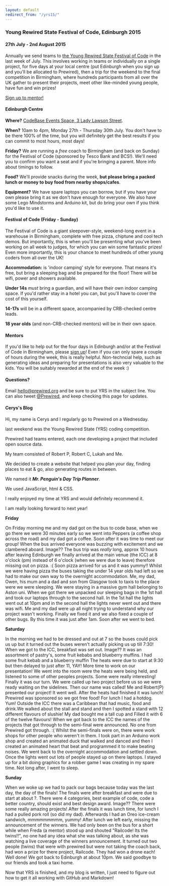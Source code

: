 ```yaml
---
layout: default
redirect_from: "/yrs15/"
---
```


### Young Rewired State Festival of Code, Edinburgh 2015

#### <span class="btn-big inner lighter color1-bg">27th July - 2nd August 2015</span>

Annually we send teams to [the Young Rewired State Festival of Code](http://festival.yrs.io) in the last week of July. This involves working in teams or individually on a single project, for five days at your local centre (put Edinburgh when you sign up and you'll be allocated to Prewired), then a trip for the weekend to the final competition in Birmingham, where hundreds participants from all over the UK gather to present their projects, meet other like-minded young people, have fun and win prizes!

<!-- <a href="http://festival.yrs.io"><span class="btn-big inner left lighter color2-bg">Sign up to participate!</span></a> -->

<a href="http://festival.yrs.io"><span class="btn-big inner left lighter color3-bg">Sign up to mentor!</span></a>

<div class="w1of1 clearfix"></div>

#### Edinburgh Centre

**Where?** [CodeBase Events Space, 3 Lady Lawson Street](http://w3w.co/locate.wider.slower).

**When?** 10am to 4pm, Monday 27th - Thursday 30th July. You don't have to be there 100% of the time, but you will definitely get the best results if you can commit to most hours, most days!

**Friday?** We are running a *free* coach to Birmingham (and back on Sunday) for the Festival of Code (sponsored by Tesco Bank and BCS!). We'll need you to confirm you want a seat and if you're bringing a parent. More info about timings to follow.

**Food?** We'll provide snacks during the week, **but please bring a packed lunch or money to buy food from nearby shops/cafes**.

**Equipment?** We have spare laptops you can borrow, but if you have your own please bring it as we don't have enough for everyone. We also have some Lego Mindstorms and Arduino kit, but do bring your own if you think you'd like to use it.

#### Festival of Code (Friday - Sunday)

The Festival of Code is a giant sleepover-style, weekend-long event in a warehouse in Birmingham, complete with free pizza, chiptune and cool tech demos. But importantly, this is when you'll be presenting what you've been working on all week to judges, for which you can win some fantastic prizes! Even more importantly, this is your chance to meet hundreds of other young coders from all over the UK!

**Accommodation:** is 'indoor camping' style for everyone. That means it's free, but bring a sleeping bag and be prepared for the floor! There will be wifi, power and showers available.

**Under 14s** *must* bring a guardian, and will have their own indoor camping space. If you'd rather stay in a hotel you can, but you'll have to cover the cost of this yourself.

**14-17s** will be in a different space, accompanied by CRB-checked centre leads.

**18 year olds** (and non-CRB-checked mentors) will be in their own space.

#### Mentors

If you'd like to help out for the four days in Edinburgh and/or at the Festival of Code in Birmingham, please [sign up](http://festival.yrs.io)! Even if you can only spare a couple of hours during the week, this is really helpful. Non-techncial help, such as generating ideas and preparing for presentations is also very valuable to the kids. You will be suitably rewarded at the end of the week :)

#### Questions?

Email hello@prewired.org and be sure to put YRS in the subject line. You can also tweet [@Prewired](http://twitter.com/prewired), and keep checking this page for updates.

#### Cerys's Blog

Hi, my name is Cerys and I regularly go to Prewired on a Wednesday.

last weekend was the Young Rewired State (YRS) coding competition.

Prewired had teams entered, each one developing a project that included open source data.

My team consisted of Robert P, Robert C, Lukah and Me.

We decided to create a website that helped you plan your day, finding places to eat & go, also generating routes in between.

We named it **_Mr. Penguin's Day Trip Planner_**.

We used JavaScript, html & CSS.

I really enjoyed my time at YRS and would definitely recommend it.

I am really looking forward to next year!

**Friday**

On Friday morning me and my dad got on the bus to code base, when we go there we were 30 minutes early so we went into Peppers (a coffee shop across the road) and my dad got a coffee.
Soon after it was time to meet our group!
When the bus arrived everyone was buzzing with excitement and we clambered aboard.
Image??
The bus trip was *really* long, approx 10 hours after leaving Edinburgh we finally arrived at the main venue (the ICC) at 8 o'clock (pm) instead of 6 o'clock (when we were due to leave) therefore missing out on pizza. :(
Soon pizza arrived for us and it was yummy!!
Whilst we were having pizza the buses taking the under 14 year olds had left so we had to make our own way to the overnight accommodation.
Me, my dad, Owen, his mum and a dad and son from Glasgow took to taxis to the place were we were sleeping.
We were staying in a massive gym hall belonging to Aston uni.
When we got there we unpacked our sleeping bags in the 1st hall and took our laptops through to the second hall.
In the 1st hall the lights went out at 10pm and in the second hall the lights never went out and there was wifi.
Me and my dad were up all night trying to understand why our project wasn't working. Finally we fixed it and we also fixed a couple of other bugs. By this time it was just after 1am. Soon after we went to bed.

**Saturday**

In the morning we had to be dressed and out at 7 so the buses could pick us up but it turned out the buses weren't actually picking us up till 7:30!
When we got to the ICC, breakfast was set out.
Image??
It was an assortment of pastry's, some fruit kebabs and blueberry muffins.
I had some fruit kebab and a blueberry muffin
The heats were due to start at 9:30 but then delayed to just after 11, YAY! More time to work on our presentation!
We went into the room were the heats were being held, and listened to some of other peoples projects. Some were really interesting! Finally it was our turn. We were called up two project before us so we were ready waiting on the sidelines. Then our name was called! Me and Robert(P) presented our project! It went well.
After the heats had finished it was lunch!
Prewired was sponsored so we got free food!
For lunch I had a hotdog. Yum!
Outside the ICC there was a Caribbean that had music, food and drink.We walked about the stall and stand and then I spotted a stand with 12 different flavours of slushie!
My dad bought me a tall cup and Filled it with 6 of the twelve flavours!
When we got back to the ICC the names of the projects that got through to the semi-final were announced. No one from Prewired got through. :(
Whilst the semi-finals were on, there were work shops for other people who weren't in them.
I took part in an Arduino work shop and created an animated duck that walked and danced and then I created an animated heart that beat and programmed it to make beating noises.
We went back to the overnight accommodation and settled down. Once the lights went out lots of people stayed up on there laptops. I stayed up for a bit doing graphics for a robber game I was creating in my spare time. Not long after, I went to sleep.

**Sunday**

When we woke up we had to pack our bags because today was the last day, the day of the finals!
The finals were after breakfast and were due to start at about ?.
There were 4 categories, best example of code, code a better country, should exist and best design award.
Image??
There were some really amazing projects!
After the finals it was lunch time, for lunch I had a pulled pork roll (so did my dad).
Afterwards I had an Oreo ice-cream sandwich, mmmmmmmmm, yummy!
After lunch we left early, missing the announcement of the winners.
We had only been on the bus for a short while when Freda (a mentor) stood up and shouted "Railcode! Its the twins!!", no one had any idea what she was talking about, as she was watching a live coverage of the winners announcement. It turned out two people (twins) that were with prewired but were not taking the coach back, had won a prize for there project, Railcode. They had won a drone each! Well done!
We got back to Edinburgh at about 10pm.
We said goodbye to our friends and took a taxi home.

Now that YRS is finished, and my blog is written, I just need to figure out how to get it all working with GitHub and Markdown!